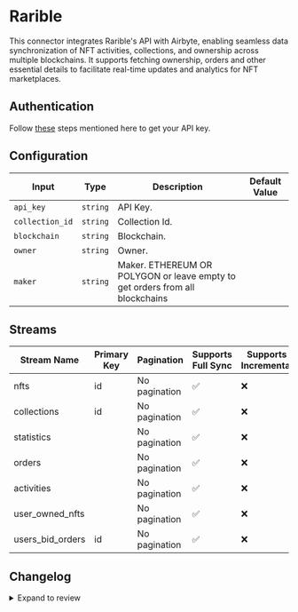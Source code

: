 # Rarible
This connector integrates Rarible&#39;s API with Airbyte, enabling seamless data synchronization of NFT activities, collections, and ownership across multiple blockchains. It supports fetching  ownership, orders and other essential details to facilitate real-time updates and analytics for NFT marketplaces.

## Authentication
Follow [these](https://docs.rarible.org/docs/rarible-protocol#step-1-get-started) steps mentioned here to get your API key.

## Configuration

| Input | Type | Description | Default Value |
|-------|------|-------------|---------------|
| `api_key` | `string` | API Key.  |  |
| `collection_id` | `string` | Collection Id.  |  |
| `blockchain` | `string` | Blockchain.  |  |
| `owner` | `string` | Owner.  |  |
| `maker` | `string` | Maker. ETHEREUM OR POLYGON or leave empty to get orders from all blockchains |  |

## Streams
| Stream Name | Primary Key | Pagination | Supports Full Sync | Supports Incremental |
|-------------|-------------|------------|---------------------|----------------------|
| nfts | id | No pagination | ✅ |  ❌  |
| collections | id | No pagination | ✅ |  ❌  |
| statistics |  | No pagination | ✅ |  ❌  |
| orders |  | No pagination | ✅ |  ❌  |
| activities |  | No pagination | ✅ |  ❌  |
| user_owned_nfts |  | No pagination | ✅ |  ❌  |
| users_bid_orders | id | No pagination | ✅ |  ❌  |

## Changelog

<details>
  <summary>Expand to review</summary>

| Version          | Date              | Pull Request | Subject        |
|------------------|-------------------|--------------|----------------|
| 0.0.1 | 2024-10-07 | | Initial release by [@bishalbera](https://github.com/bishalbera) via Connector Builder |

</details>
